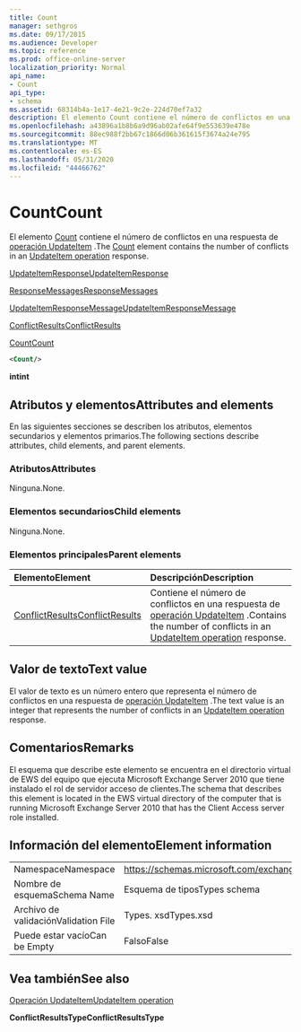 ```yaml
---
title: Count
manager: sethgros
ms.date: 09/17/2015
ms.audience: Developer
ms.topic: reference
ms.prod: office-online-server
localization_priority: Normal
api_name:
- Count
api_type:
- schema
ms.assetid: 68314b4a-1e17-4e21-9c2e-224d70ef7a32
description: El elemento Count contiene el número de conflictos en una respuesta de operación UpdateItem.
ms.openlocfilehash: a43896a1b8b6a9d96ab02afe64f9e553639e478e
ms.sourcegitcommit: 88ec988f2bb67c1866d06b361615f3674a24e795
ms.translationtype: MT
ms.contentlocale: es-ES
ms.lasthandoff: 05/31/2020
ms.locfileid: "44466762"
---
```

# <a name="count"></a><span data-ttu-id="277f0-103">Count</span><span class="sxs-lookup"><span data-stu-id="277f0-103">Count</span></span>

<span data-ttu-id="277f0-104">El elemento [Count](count.md) contiene el número de conflictos en una respuesta de [operación UpdateItem](updateitem-operation.md) .</span><span class="sxs-lookup"><span data-stu-id="277f0-104">The [Count](count.md) element contains the number of conflicts in an [UpdateItem operation](updateitem-operation.md) response.</span></span> 
  
[<span data-ttu-id="277f0-105">UpdateItemResponse</span><span class="sxs-lookup"><span data-stu-id="277f0-105">UpdateItemResponse</span></span>](updateitemresponse.md)
  
[<span data-ttu-id="277f0-106">ResponseMessages</span><span class="sxs-lookup"><span data-stu-id="277f0-106">ResponseMessages</span></span>](responsemessages.md)
  
[<span data-ttu-id="277f0-107">UpdateItemResponseMessage</span><span class="sxs-lookup"><span data-stu-id="277f0-107">UpdateItemResponseMessage</span></span>](updateitemresponsemessage.md)
  
[<span data-ttu-id="277f0-108">ConflictResults</span><span class="sxs-lookup"><span data-stu-id="277f0-108">ConflictResults</span></span>](conflictresults.md)
  
[<span data-ttu-id="277f0-109">Count</span><span class="sxs-lookup"><span data-stu-id="277f0-109">Count</span></span>](count.md)
  
```xml
<Count/>
```

 <span data-ttu-id="277f0-110">**int**</span><span class="sxs-lookup"><span data-stu-id="277f0-110">**int**</span></span>
## <a name="attributes-and-elements"></a><span data-ttu-id="277f0-111">Atributos y elementos</span><span class="sxs-lookup"><span data-stu-id="277f0-111">Attributes and elements</span></span>

<span data-ttu-id="277f0-112">En las siguientes secciones se describen los atributos, elementos secundarios y elementos primarios.</span><span class="sxs-lookup"><span data-stu-id="277f0-112">The following sections describe attributes, child elements, and parent elements.</span></span>
  
### <a name="attributes"></a><span data-ttu-id="277f0-113">Atributos</span><span class="sxs-lookup"><span data-stu-id="277f0-113">Attributes</span></span>

<span data-ttu-id="277f0-114">Ninguna.</span><span class="sxs-lookup"><span data-stu-id="277f0-114">None.</span></span>
  
### <a name="child-elements"></a><span data-ttu-id="277f0-115">Elementos secundarios</span><span class="sxs-lookup"><span data-stu-id="277f0-115">Child elements</span></span>

<span data-ttu-id="277f0-116">Ninguna.</span><span class="sxs-lookup"><span data-stu-id="277f0-116">None.</span></span>
  
### <a name="parent-elements"></a><span data-ttu-id="277f0-117">Elementos principales</span><span class="sxs-lookup"><span data-stu-id="277f0-117">Parent elements</span></span>

|<span data-ttu-id="277f0-118">**Elemento**</span><span class="sxs-lookup"><span data-stu-id="277f0-118">**Element**</span></span>|<span data-ttu-id="277f0-119">**Descripción**</span><span class="sxs-lookup"><span data-stu-id="277f0-119">**Description**</span></span>|
|:-----|:-----|
|[<span data-ttu-id="277f0-120">ConflictResults</span><span class="sxs-lookup"><span data-stu-id="277f0-120">ConflictResults</span></span>](conflictresults.md) <br/> |<span data-ttu-id="277f0-121">Contiene el número de conflictos en una respuesta de [operación UpdateItem](updateitem-operation.md) .</span><span class="sxs-lookup"><span data-stu-id="277f0-121">Contains the number of conflicts in an [UpdateItem operation](updateitem-operation.md) response.</span></span>  <br/> |
   
## <a name="text-value"></a><span data-ttu-id="277f0-122">Valor de texto</span><span class="sxs-lookup"><span data-stu-id="277f0-122">Text value</span></span>

<span data-ttu-id="277f0-123">El valor de texto es un número entero que representa el número de conflictos en una respuesta de [operación UpdateItem](updateitem-operation.md) .</span><span class="sxs-lookup"><span data-stu-id="277f0-123">The text value is an integer that represents the number of conflicts in an [UpdateItem operation](updateitem-operation.md) response.</span></span> 
  
## <a name="remarks"></a><span data-ttu-id="277f0-124">Comentarios</span><span class="sxs-lookup"><span data-stu-id="277f0-124">Remarks</span></span>

<span data-ttu-id="277f0-125">El esquema que describe este elemento se encuentra en el directorio virtual de EWS del equipo que ejecuta Microsoft Exchange Server 2010 que tiene instalado el rol de servidor acceso de clientes.</span><span class="sxs-lookup"><span data-stu-id="277f0-125">The schema that describes this element is located in the EWS virtual directory of the computer that is running Microsoft Exchange Server 2010 that has the Client Access server role installed.</span></span>
  
## <a name="element-information"></a><span data-ttu-id="277f0-126">Información del elemento</span><span class="sxs-lookup"><span data-stu-id="277f0-126">Element information</span></span>

|||
|:-----|:-----|
|<span data-ttu-id="277f0-127">Namespace</span><span class="sxs-lookup"><span data-stu-id="277f0-127">Namespace</span></span>  <br/> |https://schemas.microsoft.com/exchange/services/2006/types  <br/> |
|<span data-ttu-id="277f0-128">Nombre de esquema</span><span class="sxs-lookup"><span data-stu-id="277f0-128">Schema Name</span></span>  <br/> |<span data-ttu-id="277f0-129">Esquema de tipos</span><span class="sxs-lookup"><span data-stu-id="277f0-129">Types schema</span></span>  <br/> |
|<span data-ttu-id="277f0-130">Archivo de validación</span><span class="sxs-lookup"><span data-stu-id="277f0-130">Validation File</span></span>  <br/> |<span data-ttu-id="277f0-131">Types. xsd</span><span class="sxs-lookup"><span data-stu-id="277f0-131">Types.xsd</span></span>  <br/> |
|<span data-ttu-id="277f0-132">Puede estar vacío</span><span class="sxs-lookup"><span data-stu-id="277f0-132">Can be Empty</span></span>  <br/> |<span data-ttu-id="277f0-133">Falso</span><span class="sxs-lookup"><span data-stu-id="277f0-133">False</span></span>  <br/> |
   
## <a name="see-also"></a><span data-ttu-id="277f0-134">Vea también</span><span class="sxs-lookup"><span data-stu-id="277f0-134">See also</span></span>



[<span data-ttu-id="277f0-135">Operación UpdateItem</span><span class="sxs-lookup"><span data-stu-id="277f0-135">UpdateItem operation</span></span>](updateitem-operation.md)
  
 <span data-ttu-id="277f0-136">**ConflictResultsType**</span><span class="sxs-lookup"><span data-stu-id="277f0-136">**ConflictResultsType**</span></span>

